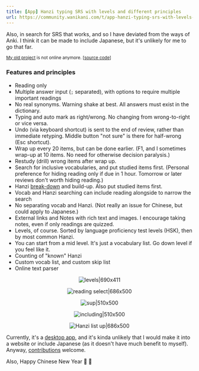 ```yaml
---
title: [App] Hanzi typing SRS with levels and different principles
url: https://community.wanikani.com/t/app-hanzi-typing-srs-with-levels-and-different-principles/69163
---
```


Also, in search for SRS that works, and so I have deviated from the ways of Anki. I think it can be made to include Japanese, but it's unlikely for me to go that far.

<small> [My old project](https://community.wanikani.com/t/wanikani-for-chinese/43389/4?u=polv) is not online anymore. [[source code](https://github.com/zhquiz/zhquiz)]  </small>

### Features and principles

- Reading only
- Multiple answer input (`;` separated), with options to require multiple important readings
- No real synonyms. Warning shake at best. All answers must exist in the dictionary.
- Typing and auto mark as right/wrong. No changing from wrong-to-right or vice versa.
- Undo (via keyboard shortcut) is sent to the end of review, rather than immediate retyping. Middle button "not sure" is there for half-wrong (Esc shortcut).
- Wrap up every 20 items, but can be done earlier. (F1, and I sometimes wrap-up at 10 items. No need for otherwise decision paralysis.)
- Restudy (drill) wrong items after wrap up.
- Search for inclusive vocabularies, and put studied items first. (Personal preference for hiding reading only if due in 1 hour. Tomorrow or later reviews don't worth hiding reading.)
- Hanzi [break-down](https://github.com/cjkvi/cjkvi-ids) and build-up. Also put studied items first.
- Vocab and Hanzi searching can include reading alongside to narrow the search
- No separating vocab and Hanzi. (Not really an issue for Chinese, but could apply to Japanese.)
- External links and Notes with rich text and images. I encourage taking notes, even if only readings are quizzed.
- Levels, of course. Sorted by language proficiency test levels (HSK), then by most common Hanzi.
- You can start from a mid level. It's just a vocabulary list. Go down level if you feel like it.
- Counting of "known" Hanzi
- Custom vocab list, and custom skip list
- Online text parser

<div align=center>

![levels|690x411](upload://7HZP1Q3XaYDIQctbcRr2MOPqKXB.jpeg)

![reading select|686x500](upload://9V1Q0I4jY9gBb5VrXFUz68esnoL.png)

![sup|510x500](upload://N3r8yOZIc1kZ9ceoYemTrhZZ1v.png)

![including|510x500](upload://j08K7KOQ3BN1lp3fyVVHGTReT27.png)

![Hanzi list up|686x500](upload://aYSY4OdsVMADikI8hWMzdyQPZKX.png)

</div>

Currently, it's a [desktop app](https://github.com/patarapolw/cnpy/releases), and it's kinda unlikely that I would make it into a website or include Japanese (as it doesn't have much benefit to myself). Anyway, [contributions](https://github.com/patarapolw/cnpy/issues/6) welcome.

Also, Happy Chinese New Year :tada: :dragon_face:
